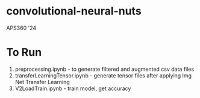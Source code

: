 # convolutional-neural-nuts
 APS360 '24

# To Run
 1. preprocessing.ipynb - to generate filtered and augmented csv data files
 2. transferLearningTensor.ipynb - generate tensor files after applying Img Net Transfer Learning
 3. V2LoadTrain.ipynb - train model, get accuracy
